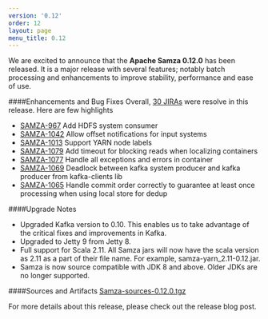 ```yaml
---
version: '0.12'
order: 12
layout: page
menu_title: 0.12
---
```

<!--
   Licensed to the Apache Software Foundation (ASF) under one or more
   contributor license agreements.  See the NOTICE file distributed with
   this work for additional information regarding copyright ownership.
   The ASF licenses this file to You under the Apache License, Version 2.0
   (the "License"); you may not use this file except in compliance with
   the License.  You may obtain a copy of the License at

       http://www.apache.org/licenses/LICENSE-2.0

   Unless required by applicable law or agreed to in writing, software
   distributed under the License is distributed on an "AS IS" BASIS,
   WITHOUT WARRANTIES OR CONDITIONS OF ANY KIND, either express or implied.
   See the License for the specific language governing permissions and
   limitations under the License.
-->

We are excited to announce that the **Apache Samza 0.12.0** has been released. It is a major release with several features; notably batch processing and enhancements to improve stability, performance and ease of use. 

####Enhancements and Bug Fixes
Overall, [30 JIRAs](https://issues.apache.org/jira/browse/SAMZA-469?jql=project%20%3D%2012314526%20AND%20fixVersion%20%3D%200.12.0%20%20AND%20status%20%3D%20Resolved%20%20ORDER%20BY%20priority%20DESC%2C%20key%20ASC) were resolve in this release. Here are few highlights

- [SAMZA-967](https://issues.apache.org/jira/browse/SAMZA-967) Add HDFS system consumer
- [SAMZA-1042](https://issues.apache.org/jira/browse/SAMZA-1042) Allow offset notifications for input systems
- [SAMZA-1013](https://issues.apache.org/jira/browse/SAMZA-1013) Support YARN node labels
- [SAMZA-1079](https://issues.apache.org/jira/browse/SAMZA-1079) Add timeout for blocking reads when localizing containers
- [SAMZA-1077](https://issues.apache.org/jira/browse/SAMZA-1077) Handle all exceptions and errors in container
- [SAMZA-1069](https://issues.apache.org/jira/browse/SAMZA-1069) Deadlock between kafka system producer and kafka producer from kafka-clients lib
- [SAMZA-1065](https://issues.apache.org/jira/browse/SAMZA-1065) Handle commit order correctly to guarantee at least once processing when using local store for dedup

####Upgrade Notes
- Upgraded Kafka version to 0.10. This enables us to take advantage of the critical fixes and improvements in Kafka.
- Upgraded to Jetty 9 from Jetty 8.
- Full support for Scala 2.11. All Samza jars will now have the scala version as 2.11 as a part of their file name. For example, samza-yarn_2.11-0.12.jar.
- Samza is now source compatible with JDK 8 and above. Older JDKs are no longer supported.

####Sources and Artifacts
[Samza-sources-0.12.0.tgz](http://www.apache.org/dyn/closer.cgi/samza/0.12.0)

For more details about this release, please check out the release blog post.